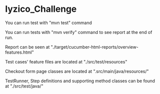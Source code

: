 # Iyzico_Challenge

You can run test with "mvn test" command

You can run tests with "mvn verify" command to see report at the end of run.

Report can be seen at "./target/cucumber-html-reports/overview-features.html"

Test cases' feature files are located at "./src/test/resources"

Checkout form page classes are located at ".src/main/java/resources/"

TestRunner, Step definitions and supporting method classes can be found at "./src/test/java/"